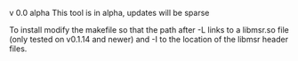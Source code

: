 v 0.0 alpha
This tool is in alpha, updates will be sparse

To install modify the makefile so that the path after -L links to
a libmsr.so file (only tested on v0.1.14 and newer) and -I to the
location of the libmsr header files.
